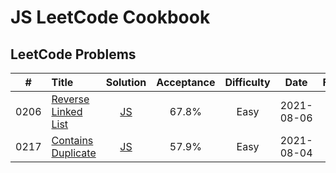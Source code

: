 # JS LeetCode Cookbook

## LeetCode Problems

|  #   | Title                                                                    |                                         Solution                                          | Acceptance | Difficulty |    Date    | Frequency |
| :--: | :----------------------------------------------------------------------- | :---------------------------------------------------------------------------------------: | :--------: | :--------: | :--------: | :-------: |
| 0206 | [Reverse Linked List](https://leetcode.com/problems/reverse-linked-list) | [JS](https://github.com/pfowenli/js-leetcode-cookbook/tree/main/0206.reverse-linked-list) |   67.8%    |    Easy    | 2021-08-06 |           |
| 0217 | [Contains Duplicate](https://leetcode.com/problems/contains-duplicate)   | [JS](https://github.com/pfowenli/js-leetcode-cookbook/tree/main/0217.contains-duplicate)  |   57.9%    |    Easy    | 2021-08-04 |           |
